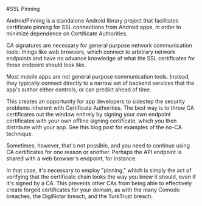 #SSL Pinning

AndroidPinning is a standalone Android library project that facilitates certificate pinning for SSL connections from Android apps, in order to minimize dependence on Certificate Authorities.

CA signatures are necessary for general purpose network communication tools: things like web browsers, which connect to arbitrary network endpoints and have no advance knowledge of what the SSL certificates for those endpoint should look like.

Most mobile apps are not general purpose communication tools. Instead, they typically connect directly to a narrow set of backend services that the app's author either controls, or can predict ahead of time.

This creates an opportunity for app developers to sidestep the security problems inherent with Certificate Authorities. The best way is to throw CA certificates out the window entirely by signing your own endpoint certificates with your own offline signing certificate, which you then distribute with your app. See this blog post for examples of the no-CA technique.

Sometimes, however, that's not possible, and you need to continue using CA certificates for one reason or another. Perhaps the API endpoint is shared with a web browser's endpoint, for instance.

In that case, it's necessary to employ "pinning," which is simply the act of verifying that the certificate chain looks the way you know it should, even if it's signed by a CA. This prevents other CAs from being able to effectively create forged certificates for your domain, as with the many Comodo breaches, the DigiNotar breach, and the TurkTrust breach.

